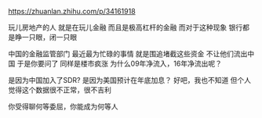 https://zhuanlan.zhihu.com/p/34161918


玩儿房地产的人
就是在玩儿金融
而且是极高杠杆的金融
而对于这种现象
银行都是睁一只眼，闭一只眼

中国的金融监管部门
最近最为忙碌的事情
就是围追堵截这些资金
不让他们流出中国
于是你要问了
同样是楼市疯涨
为什么09年净流入，16年净流出呢？

是因为中国加入了SDR?
是因为美国预计在年底加息？
好吧，我也不知道
但个人觉得这个数据很不正常，很不吉利

你受得聊何等委屈，你能成为何等人



